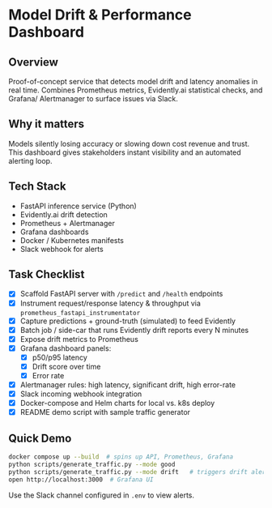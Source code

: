 # Model Drift & Performance Dashboard

## Overview
Proof-of-concept service that detects model drift and latency anomalies in real
time. Combines Prometheus metrics, Evidently.ai statistical checks, and Grafana/
Alertmanager to surface issues via Slack.

## Why it matters
Models silently losing accuracy or slowing down cost revenue and trust. This dashboard gives stakeholders instant visibility and an automated alerting loop.

## Tech Stack
* FastAPI inference service (Python)
* Evidently.ai drift detection
* Prometheus + Alertmanager
* Grafana dashboards
* Docker / Kubernetes manifests
* Slack webhook for alerts

## Task Checklist
- [x] Scaffold FastAPI server with `/predict` and `/health` endpoints
- [x] Instrument request/response latency & throughput via `prometheus_fastapi_instrumentator`
- [x] Capture predictions + ground-truth (simulated) to feed Evidently
- [x] Batch job / side-car that runs Evidently drift reports every N minutes
- [x] Expose drift metrics to Prometheus
- [x] Grafana dashboard panels:
  - [x] p50/p95 latency
  - [x] Drift score over time
  - [x] Error rate
- [x] Alertmanager rules: high latency, significant drift, high error-rate
- [x] Slack incoming webhook integration
- [x] Docker-compose and Helm charts for local vs. k8s deploy
- [x] README demo script with sample traffic generator

## Quick Demo
```bash
docker compose up --build  # spins up API, Prometheus, Grafana
python scripts/generate_traffic.py --mode good
python scripts/generate_traffic.py --mode drift   # triggers drift alert
open http://localhost:3000  # Grafana UI
```

Use the Slack channel configured in `.env` to view alerts.

